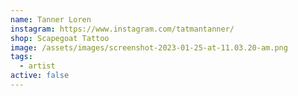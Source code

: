 ```yaml
---
name: Tanner Loren
instagram: https://www.instagram.com/tatmantanner/
shop: Scapegoat Tattoo
image: /assets/images/screenshot-2023-01-25-at-11.03.20-am.png
tags:
  - artist
active: false
---
```

